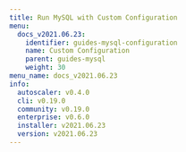 ```yaml
---
title: Run MySQL with Custom Configuration
menu:
  docs_v2021.06.23:
    identifier: guides-mysql-configuration
    name: Custom Configuration
    parent: guides-mysql
    weight: 30
menu_name: docs_v2021.06.23
info:
  autoscaler: v0.4.0
  cli: v0.19.0
  community: v0.19.0
  enterprise: v0.6.0
  installer: v2021.06.23
  version: v2021.06.23
---
```


